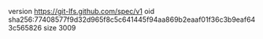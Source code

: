 version https://git-lfs.github.com/spec/v1
oid sha256:77408577f9d32d965f8c5c641445f94aa869b2eaaf01f36c3b9eaf643c565826
size 3009
